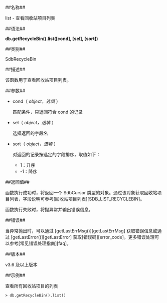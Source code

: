 ##名称##

list - 查看回收站项目列表

##语法##

**db.getRecycleBin().list([cond], [sel], [sort])**

##类别##

SdbRecycleBin

##描述##

该函数用于查看回收站项目列表。

##参数##

* cond（ *object，选填* ）

    匹配条件，只返回符合 cond 的记录

* sel（ *object，选填* ）

    选择返回的字段名

* sort（ *object，选填* ）

    对返回的记录按选定的字段排序，取值如下：
    - 1：升序
    - -1：降序

##返回值##

函数执行成功时，将返回一个 SdbCursor 类型的对象。通过该对象获取回收站项目列表，字段说明可参考[回收站项目列表][SDB_LIST_RECYCLEBIN]。

函数执行失败时，将抛异常并输出错误信息。

##错误##

当异常抛出时，可以通过 [getLastErrMsg()][getLastErrMsg] 获取错误信息或通过 [getLastError()][getLastError] 获取[错误码][error_code]。更多错误处理可以参考[常见错误处理指南][faq]。

##版本##

v3.6 及以上版本

##示例##

查看所有回收站项目的列表

```lang-javascript
> db.getRecycleBin().list()
```

[^_^]:
    本文使用的所有引用及链接
[getLastErrMsg]:manual/Manual/Sequoiadb_Command/Global/getLastErrMsg.md
[getLastError]:manual/Manual/Sequoiadb_Command/Global/getLastError.md
[faq]:manual/FAQ/faq_sdb.md
[error_code]:manual/Manual/Sequoiadb_error_code.md
[SDB_LIST_RECYCLEBIN]:manual/Manual/List/SDB_LIST_RECYCLEBIN.md
